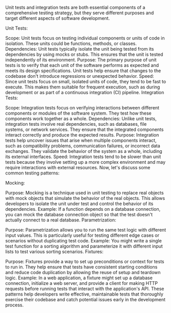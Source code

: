 Unit tests and integration tests are both essential components of a comprehensive testing strategy, but they serve different purposes and target different aspects of software development.

Unit Tests:

Scope: Unit tests focus on testing individual components or units of code in isolation. These units could be functions, methods, or classes.
Dependencies: Unit tests typically isolate the unit being tested from its dependencies by using mocks or stubs. This ensures that the unit is tested independently of its environment.
Purpose: The primary purpose of unit tests is to verify that each unit of the software performs as expected and meets its design specifications. Unit tests help ensure that changes to the codebase don't introduce regressions or unexpected behavior.
Speed: Since unit tests focus on small, isolated units of code, they tend to be fast to execute. This makes them suitable for frequent execution, such as during development or as part of a continuous integration (CI) pipeline.
Integration Tests:

Scope: Integration tests focus on verifying interactions between different components or modules of the software system. They test how these components work together as a whole.
Dependencies: Unlike unit tests, integration tests involve real dependencies, such as databases, file systems, or network services. They ensure that the integrated components interact correctly and produce the expected results.
Purpose: Integration tests help uncover issues that arise when multiple components interact, such as compatibility problems, communication failures, or incorrect data exchanges. They validate the behavior of the system as a whole, including its external interfaces.
Speed: Integration tests tend to be slower than unit tests because they involve setting up a more complex environment and may require interactions with external resources.
Now, let's discuss some common testing patterns:

Mocking:

Purpose: Mocking is a technique used in unit testing to replace real objects with mock objects that simulate the behavior of the real objects. This allows developers to isolate the unit under test and control the behavior of its dependencies.
Example: If a function depends on a database connection, you can mock the database connection object so that the test doesn't actually connect to a real database.
Parametrization:

Purpose: Parametrization allows you to run the same test logic with different input values. This is particularly useful for testing different edge cases or scenarios without duplicating test code.
Example: You might write a single test function for a sorting algorithm and parameterize it with different input lists to test various sorting scenarios.
Fixtures:

Purpose: Fixtures provide a way to set up preconditions or context for tests to run in. They help ensure that tests have consistent starting conditions and reduce code duplication by allowing the reuse of setup and teardown logic.
Example: In a web application, a fixture might set up a database connection, initialize a web server, and provide a client for making HTTP requests before running tests that interact with the application's API.
These patterns help developers write effective, maintainable tests that thoroughly exercise their codebase and catch potential issues early in the development process.
